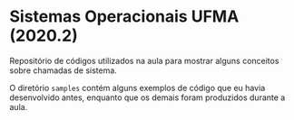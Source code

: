# Sistemas Operacionais UFMA (2020.2)

Repositório de códigos utilizados na aula para mostrar alguns conceitos sobre chamadas de sistema.

O diretório `samples` contém alguns exemplos de código que eu havia desenvolvido antes, enquanto que os demais foram produzidos durante a aula.
